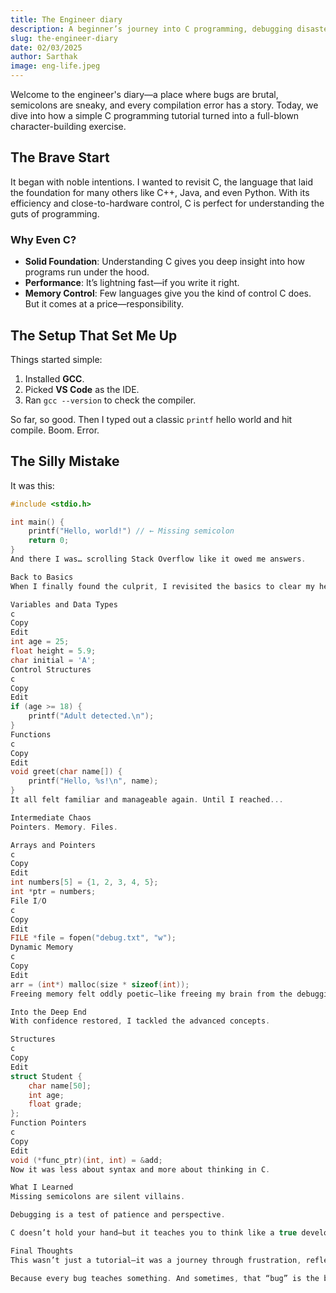 ```yaml
---
title: The Engineer diary
description: A beginner’s journey into C programming, debugging disasters, and hard-earned lessons in an engineer’s diary entry.
slug: the-engineer-diary
date: 02/03/2025
author: Sarthak
image: eng-life.jpeg
---
```


Welcome to the engineer's diary—a place where bugs are brutal, semicolons are sneaky, and every compilation error has a story. Today, we dive into how a simple C programming tutorial turned into a full-blown character-building exercise.

## The Brave Start

It began with noble intentions. I wanted to revisit C, the language that laid the foundation for many others like C++, Java, and even Python. With its efficiency and close-to-hardware control, C is perfect for understanding the guts of programming.

### Why Even C?

- **Solid Foundation**: Understanding C gives you deep insight into how programs run under the hood.
- **Performance**: It’s lightning fast—if you write it right.
- **Memory Control**: Few languages give you the kind of control C does. But it comes at a price—responsibility.

## The Setup That Set Me Up

Things started simple:

1. Installed **GCC**.
2. Picked **VS Code** as the IDE.
3. Ran `gcc --version` to check the compiler.

So far, so good. Then I typed out a classic `printf` hello world and hit compile. Boom. Error.

## The Silly Mistake

It was this:

```c
#include <stdio.h>

int main() {
    printf("Hello, world!") // ← Missing semicolon
    return 0;
}
And there I was… scrolling Stack Overflow like it owed me answers.

Back to Basics
When I finally found the culprit, I revisited the basics to clear my head:

Variables and Data Types
c
Copy
Edit
int age = 25;
float height = 5.9;
char initial = 'A';
Control Structures
c
Copy
Edit
if (age >= 18) {
    printf("Adult detected.\n");
}
Functions
c
Copy
Edit
void greet(char name[]) {
    printf("Hello, %s!\n", name);
}
It all felt familiar and manageable again. Until I reached...

Intermediate Chaos
Pointers. Memory. Files.

Arrays and Pointers
c
Copy
Edit
int numbers[5] = {1, 2, 3, 4, 5};
int *ptr = numbers;
File I/O
c
Copy
Edit
FILE *file = fopen("debug.txt", "w");
Dynamic Memory
c
Copy
Edit
arr = (int*) malloc(size * sizeof(int));
Freeing memory felt oddly poetic—like freeing my brain from the debugging loop.

Into the Deep End
With confidence restored, I tackled the advanced concepts.

Structures
c
Copy
Edit
struct Student {
    char name[50];
    int age;
    float grade;
};
Function Pointers
c
Copy
Edit
void (*func_ptr)(int, int) = &add;
Now it was less about syntax and more about thinking in C.

What I Learned
Missing semicolons are silent villains.

Debugging is a test of patience and perspective.

C doesn’t hold your hand—but it teaches you to think like a true developer.

Final Thoughts
This wasn’t just a tutorial—it was a journey through frustration, reflection, and growth. And if I’m being honest, I’d do it again.

Because every bug teaches something. And sometimes, that “bug” is the beginning of a better version of you.